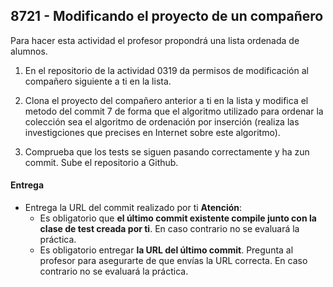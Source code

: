 ## 8721 - Modificando el proyecto de un compañero

Para hacer esta actividad el profesor propondrá una lista ordenada de alumnos.

1. En el repositorio de la actividad 0319 da permisos de modificación al compañero siguiente a ti en la lista.

2. Clona el proyecto del compañero anterior a ti en la lista y modifica el metodo del commit 7 de forma que el algoritmo utilizado para ordenar la colección sea el algoritmo de ordenación por inserción (realiza las investigciones que precises en Internet sobre este algoritmo).

3. Comprueba que los tests se siguen pasando correctamente y ha zun commit. Sube el repositorio a Github.
   

#### Entrega

* Entrega la URL del commit realizado por ti __Atención__: 
  * Es obligatorio que __el último commit existente compile junto con la clase de test creada por ti__. En caso contrario no se evaluará la práctica.
  * Es obligatorio entregar __la URL del último commit__. Pregunta al profesor para asegurarte de que envías la URL correcta. En caso contrario no se evaluará la práctica.
